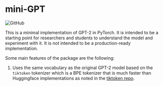 
# mini-GPT

![GitHub](https://img.shields.io/github/license/kbrezinski/mini-GPT?logo=MIT)

This is a minimal implementation of GPT-2 in PyTorch. It is intended to be a starting point for researchers and students to understand the model and experiment with it. It is not intended to be a production-ready implementation. 

Some main features of the package are the following:
1. Uses the same vocabulary as the original GPT-2 model based on the `tiktoken` tokenizer which is a BPE tokenizer that is much faster than Huggingface implementations as noted in the [tiktoken repo](https://github.com/openai/tiktoken).
